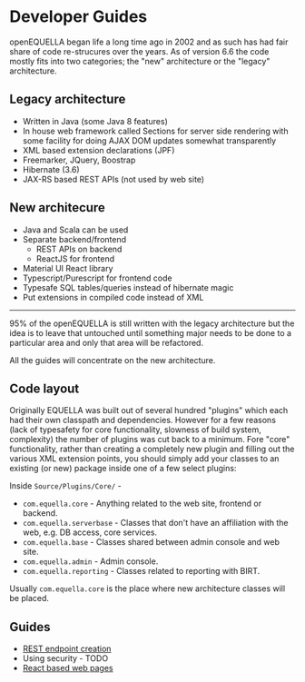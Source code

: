 # Developer Guides

openEQUELLA began life a long time ago in 2002 and as such has had fair share of code re-strucures over the years. As of version 6.6 the code mostly fits into two categories; the "new" architecture or the "legacy" architecture.

## Legacy architecture

* Written in Java (some Java 8 features)
* In house web framework called Sections for server side rendering with 
some facility for doing AJAX DOM updates somewhat transparently
* XML based extension declarations (JPF)
* Freemarker, JQuery, Boostrap
* Hibernate (3.6)
* JAX-RS based REST APIs (not used by web site)

## New architecure

* Java and Scala can be used
* Separate backend/frontend
  * REST APIs on backend
  * ReactJS for frontend
* Material UI React library 
* Typescript/Purescript for frontend code
* Typesafe SQL tables/queries instead of hibernate magic
* Put extensions in compiled code instead of XML

---

95% of the openEQUELLA is still written with the legacy architecture but the idea is to leave that untouched until something major needs to be done to a particular area and only that area will be refactored.

All the guides will concentrate on the new architecture.

## Code layout

Originally EQUELLA was built out of several hundred "plugins" which each had their own classpath and dependencies. 
However for a few reasons (lack of typesafety for core functionality, slowness of build system, complexity) the number of plugins was cut back to a minimum. Fore "core" functionality, rather than creating a completely new plugin and filling out the various XML extension points, 
you should simply add your classes to an existing (or new) package inside one of a few select plugins:

Inside `Source/Plugins/Core/` -

* `com.equella.core` - Anything related to the web site, frontend or backend.
* `com.equella.serverbase` - Classes that don't have an affiliation with the web, e.g. DB access, core services.
* `com.equella.base` - Classes shared between admin console and web site.
* `com.equella.admin` - Admin console.
* `com.equella.reporting` - Classes related to reporting with BIRT.

Usually `com.equella.core` is the place where new architecture classes will be placed.

## Guides

* [REST endpoint creation](restendpoint.md)
* Using security - TODO
* [React based web pages](reactjs.md)

